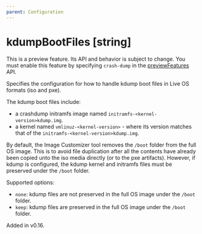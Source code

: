 ```yaml
---
parent: Configuration
---
```


# kdumpBootFiles [string]

This is a preview feature.
Its API and behavior is subject to change.
You must enable this feature by specifying `crash-dump` in the
[previewFeatures](./config.md#previewfeatures-string) API.

Specifies the configuration for how to handle kdump boot files in Live OS
formats (iso and pxe).

The kdump boot files include:

- a crashdump initramfs image named `initramfs-<kernel-version>kdump.img`.
- a kernel named  `vmlinuz-<kernel-version>` - where its version matches that of
  the `initramfs-<kernel-version>kdump.img`.

By default, the Image Customizer tool removes the `/boot` folder from the full
OS image. This is to avoid file duplication after all the contents have already
been copied unto the iso media directly (or to the pxe artifacts). However, if
kdump is configured, the kdump kernel and initramfs files must be preserved
under the `/boot` folder.

Supported options:

- `none`: kdump files are not preserved in the full OS image under the `/boot`
  folder.
- `keep`: kdump files are preserved in the full OS image under the `/boot`
  folder.

Added in v0.16.
